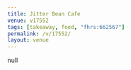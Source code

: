 ```yaml
---
title: Jitter Bean Cafe
venue: v17552
tags: [takeaway, food, "fhrs:662567"]
permalink: /v/17552/
layout: venue
---
```

null